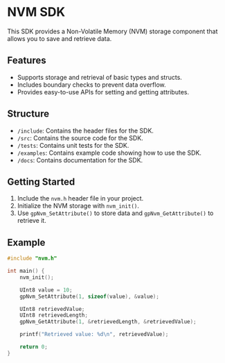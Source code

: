 # NVM SDK

This SDK provides a Non-Volatile Memory (NVM) storage component that allows you to save and retrieve data.

## Features
- Supports storage and retrieval of basic types and structs.
- Includes boundary checks to prevent data overflow.
- Provides easy-to-use APIs for setting and getting attributes.

## Structure
- `/include`: Contains the header files for the SDK.
- `/src`: Contains the source code for the SDK.
- `/tests`: Contains unit tests for the SDK.
- `/examples`: Contains example code showing how to use the SDK.
- `/docs`: Contains documentation for the SDK.

## Getting Started
1. Include the `nvm.h` header file in your project.
2. Initialize the NVM storage with `nvm_init()`.
3. Use `gpNvm_SetAttribute()` to store data and `gpNvm_GetAttribute()` to retrieve it.

## Example
```c
#include "nvm.h"

int main() {
    nvm_init();

    UInt8 value = 10;
    gpNvm_SetAttribute(1, sizeof(value), &value);

    UInt8 retrievedValue;
    UInt8 retrievedLength;
    gpNvm_GetAttribute(1, &retrievedLength, &retrievedValue);

    printf("Retrieved value: %d\n", retrievedValue);

    return 0;
}